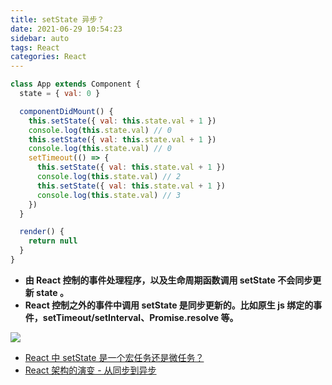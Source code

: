 ```yaml
---
title: setState 异步？
date: 2021-06-29 10:54:23
sidebar: auto
tags: React
categories: React
---
```


```jsx
class App extends Component {
  state = { val: 0 }

  componentDidMount() {
    this.setState({ val: this.state.val + 1 })
    console.log(this.state.val) // 0
    this.setState({ val: this.state.val + 1 })
    console.log(this.state.val) // 0
    setTimeout(() => {
      this.setState({ val: this.state.val + 1 })
      console.log(this.state.val) // 2
      this.setState({ val: this.state.val + 1 })
      console.log(this.state.val) // 3
    })
  }

  render() {
    return null
  }
}
```

- **由 React 控制的事件处理程序，以及生命周期函数调用 setState 不会同步更新 state 。**
- **React 控制之外的事件中调用 setState 是同步更新的。比如原生 js 绑定的事件，setTimeout/setInterval、Promise.resolve 等。**

![](https://gitee.com/alvin0216/cdn/raw/master/img/react/setState.png)

- [React 中 setState 是一个宏任务还是微任务？](https://juejin.cn/post/6992006476558499853?from=main_page)
- [React 架构的演变 - 从同步到异步](https://blog.shenfq.com/posts/2020/React%20%E6%9E%B6%E6%9E%84%E7%9A%84%E6%BC%94%E5%8F%98%20-%20%E4%BB%8E%E5%90%8C%E6%AD%A5%E5%88%B0%E5%BC%82%E6%AD%A5.html)
